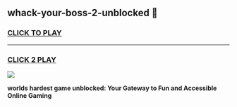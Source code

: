 
## whack-your-boss-2-unblocked 👋
<h3>
<a href="https://premium.freeplayer.one?title=whack-your-boss-2-unblocked&ref=14F">CLICK TO PLAY</a></h3>
<hr>

<h3>
<a href="https://premium.freeplayer.one?title=whack-your-boss-2-unblocked&ref=14F">CLICK 2 PLAY</a>
  
</h3>

<a href="https://premium.freeplayer.one?title=whack-your-boss-2-unblocked&ref=12F/"><img src="https://clearcache.store/games.png"></a>


**worlds hardest game unblocked: Your Gateway to Fun and Accessible Online Gaming**
